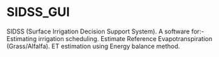 # SIDSS_GUI
SIDSS (Surface Irrigation Decision Support System).
A software for:-
Estimating irrigation scheduling.
Estimate Reference Evapotranspiration (Grass/Alfalfa).
ET estimation using Energy balance method.
